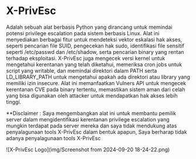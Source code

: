 # X-PrivEsc
Adalah sebuah alat berbasis Python yang dirancang untuk memindai potensi privilege escalation pada sistem berbasis Linux. Alat ini menyediakan berbagai fitur untuk mendeteksi vektor eskalasi hak akses, seperti pencarian file SUID, pengecekan hak sudo, identifikasi file sensitif seperti /etc/passwd dan /etc/shadow, serta pencarian binary yang rentan terhadap eksploitasi. X-PrivEsc juga mengecek versi kernel untuk mengetahui kerentanan yang telah diketahui, memeriksa cron jobs untuk script yang writable, dan memindai direktori dalam PATH serta LD_LIBRARY_PATH untuk mengetahui apakah ada direktori atau library yang memiliki izin insecure. Alat ini memanfaatkan Vulners API untuk mengecek kerentanan CVE pada binary tertentu, memastikan sistem aman dari celah yang bisa digunakan oleh attacker untuk mendapatkan hak akses lebih tinggi.

**Disclaimer : Saya mengembangkan alat ini untuk membantu pemilik server dalam mengidentifikasi kerentanan privilege escalation yang mungkin terdapat pada server mereka dan saya tidak mendukung atas penyalagunaan tools X-PrivEsc dalam bentuk apapun, Saya berharap tidak adanya penyalagunaan tools X-PrivEsc

![X-PrivEsc Logo](img/Screenshot from 2024-09-20 18-24-22.png)
